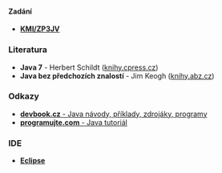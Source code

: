 #### Zadání
* [**KMI/ZP3JV**](http://phoenix.inf.upol.cz/~krajcap/courses/2013ZS/UP3J/ "http://phoenix.inf.upol.cz/~krajcap/courses/2013ZS/UP3J/")

### Literatura
* **Java 7** - Herbert Schildt ([knihy.cpress.cz](http://knihy.cpress.cz/java-7.html "http://knihy.cpress.cz/java-7.html"))
* **Java bez předchozích znalostí** - Jim Keogh ([knihy.abz.cz](http://knihy.abz.cz/prodej/java-bez-predchozich-znalosti-pruvodce-pro-samouky "http://knihy.abz.cz/prodej/java-bez-predchozich-znalosti-pruvodce-pro-samouky"))

### Odkazy
* [**devbook.cz** - Java návody, příklady, zdrojáky, programy](http://www.devbook.cz/java-programy-zdrojaky-priklady-navody "http://www.devbook.cz/java-programy-zdrojaky-priklady-navody")
* [**programujte.com** - Java tutoriál](http://www.devbook.cz/java-programy-zdrojaky-priklady-navody "http://www.devbook.cz/java-programy-zdrojaky-priklady-navody")

### IDE
* [**Eclipse**](https://www.eclipse.org "https://www.eclipse.org")